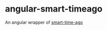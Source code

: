 angular-smart-timeago
=====================

An angular wrapper of [smart-time-ago](https://github.com/pragmaticly/smart-time-ago)
